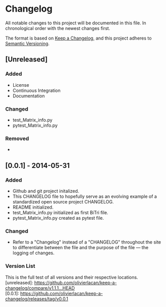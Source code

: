 # Changelog

All notable changes to this project will be documented in this file. In chronological order with the newest changes first.

The format is based on [Keep a Changelog](https://keepachangelog.com/en/1.1.0/),
and this project adheres to [Semantic Versioning](https://semver.org/spec/v2.0.0.html).

## [Unreleased]

### Added

- License
- Continuous Integration
- Documentation

### Changed

- test_Matrix_info.py
- pytest_Matrix_info.py

### Removed

- 

## [0.0.1] - 2014-05-31

### Added

- Github and git project initalized.
- This CHANGELOG file to hopefully serve as an evolving example of a
  standardized open source project CHANGELOG.
- README initialized.
- test_Matrix_info.py initialized as first BiTri file.
- pytest_Matrix_info.py created as pytest file.

### Changed

- Refer to a "Changelog" instead of a "CHANGELOG" throughout the site
  to differentiate between the file and the purpose of the file — the
  logging of changes.

### Version List
This is the full test of all versions and their respective locations.  
[unreleased]: https://github.com/olivierlacan/keep-a-changelog/compare/v1.1.1...HEAD  
[0.0.1]: https://github.com/olivierlacan/keep-a-changelog/releases/tag/v0.0.1
